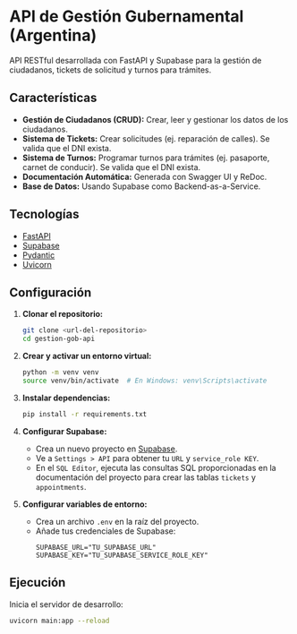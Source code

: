 # API de Gestión Gubernamental (Argentina)

API RESTful desarrollada con FastAPI y Supabase para la gestión de ciudadanos, tickets de solicitud y turnos para trámites.

## Características

-   **Gestión de Ciudadanos (CRUD):** Crear, leer y gestionar los datos de los ciudadanos.
-   **Sistema de Tickets:** Crear solicitudes (ej. reparación de calles). Se valida que el DNI exista.
-   **Sistema de Turnos:** Programar turnos para trámites (ej. pasaporte, carnet de conducir). Se valida que el DNI exista.
-   **Documentación Automática:** Generada con Swagger UI y ReDoc.
-   **Base de Datos:** Usando Supabase como Backend-as-a-Service.

## Tecnologías

-   [FastAPI](https://fastapi.tiangolo.com/)
-   [Supabase](https://supabase.com/)
-   [Pydantic](https://pydantic-docs.helpmanual.io/)
-   [Uvicorn](https://www.uvicorn.org/)

## Configuración

1.  **Clonar el repositorio:**
    ```bash
    git clone <url-del-repositorio>
    cd gestion-gob-api
    ```

2.  **Crear y activar un entorno virtual:**
    ```bash
    python -m venv venv
    source venv/bin/activate  # En Windows: venv\Scripts\activate
    ```

3.  **Instalar dependencias:**
    ```bash
    pip install -r requirements.txt
    ```

4.  **Configurar Supabase:**
    -   Crea un nuevo proyecto en [Supabase](https://supabase.com/).
    -   Ve a `Settings > API` para obtener tu `URL` y `service_role KEY`.
    -   En el `SQL Editor`, ejecuta las consultas SQL proporcionadas en la documentación del proyecto para crear las tablas `tickets` y `appointments`.

5.  **Configurar variables de entorno:**
    -   Crea un archivo `.env` en la raíz del proyecto.
    -   Añade tus credenciales de Supabase:
        ```
        SUPABASE_URL="TU_SUPABASE_URL"
        SUPABASE_KEY="TU_SUPABASE_SERVICE_ROLE_KEY"
        ```

## Ejecución

Inicia el servidor de desarrollo:

```bash
uvicorn main:app --reload